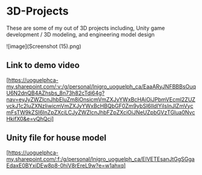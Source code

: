 # 3D-Projects
These are some of my out of 3D projects including, Unity game development / 3D modeling, and engineering model design

![image](Screenshot (15).png)

## Link to demo video
[https://uoguelphca-my.sharepoint.com/:v:/g/personal/lnigro_uoguelph_ca/EaaARyJNFBBBsOuqU6N2dnQB4AZhsbs_8n73h82cTdi64g?nav=eyJyZWZlcnJhbEluZm8iOnsicmVmZXJyYWxBcHAiOiJPbmVEcml2ZUZvckJ1c2luZXNzIiwicmVmZXJyYWxBcHBQbGF0Zm9ybSI6IldlYiIsInJlZmVycmFsTW9kZSI6InZpZXciLCJyZWZlcnJhbFZpZXciOiJNeUZpbGVzTGlua0NvcHkifX0&e=vQhQci]
## Unity file for house model
[https://uoguelphca-my.sharepoint.com/:f:/g/personal/lnigro_uoguelph_ca/ElVETEsanJtGgSGgaEdaxE0BYxiDEw8p8-0hiV8rEreL9w?e=w1ahxq] 

